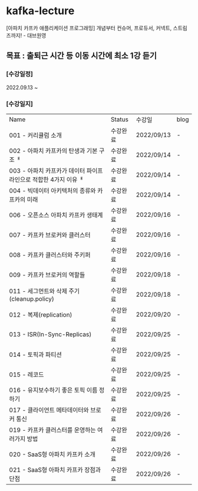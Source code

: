 # kafka-lecture
[아파치 카프카 애플리케이션 프로그래밍] 개념부터 컨슈머, 프로듀서, 커넥트, 스트림즈까지! - 대브원영

## 목표 : 출퇴근 시간 등 이동 시간에 최소 1강 듣기

### [수강일정]
2022.09.13 ~
   
### [수강일지]
| | | | |
|-|-|-|-|
|Name|Status|수강일|blog|
|001 - 커리큘럼 소개|수강완료|2022/09/13|-|
|002 - 아파치 카프카의 탄생과 기본 구조ᅢ|수강완료|2022/09/14|-|
|003 - 아파치 카프카가 데이터 파이프라인으로 적합한 4가지 이유ᅢ|수강완료|2022/09/14|-|
|004 - 빅데이터 아키텍처의 종류와 카프카의 미래|수강완료|2022/09/14|-|
|006 - 오픈소스 아파치 카프카 생태계|수강완료|2022/09/16|-|
|007 - 카프카 브로커와 클러스터|수강완료|2022/09/16|-|
|008 - 카프카 클러스터와 주키퍼|수강완료|2022/09/16|-|
|009 - 카프카 브로커의 역할들|수강완료|2022/09/18|-|
|011 - 세그먼트와 삭제 주기(cleanup.policy)|수강완료|2022/09/18|-|
|012 - 복제(replication)|수강완료|2022/09/20|-|
|013 - ISR(In-Sync-Replicas)|수강완료|2022/09/25|-|
|014 - 토픽과 파티션|수강완료|2022/09/25|-|
|015 - 레코드|수강완료|2022/09/25|-|
|016 - 유지보수하기 좋은 토픽 이름 정하기|수강완료|2022/09/25|-|
|017 - 클라이언트 메타데이터와 브로커 통신|수강완료|2022/09/26|-|
|019 - 카프카 클러스터를 운영하는 여러가지 방법|수강완료|2022/09/26|-|
|020 - SaaS형 아파치 카프카 소개|수강완료|2022/09/26|-|
|021 - SaaS형 아파치 카프카 장점과 단점|수강완료|2022/09/26|-|
